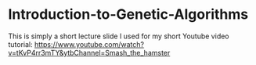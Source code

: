 # Introduction-to-Genetic-Algorithms

This is simply a short lecture slide I used for my short Youtube video tutorial:
https://www.youtube.com/watch?v=tKvP4rr3mTY&ytbChannel=Smash_the_hamster
